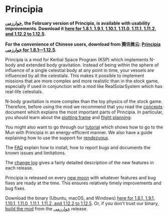 # Principia

**&lrm;[خوارزمی‎](https://github.com/mockingbirdnest/Principia/wiki/Change-Log#%D8%AE%D9%88%D8%A7%D8%B1%D8%B2%D9%85%DB%8C), the February version of Principia, is available with usability improvements.  Download it [here for 1.8.1, 1.9.1, 1.10.1, 1.11.0, 1.11.1, 1.11.2, and 1.12.2 to 1.12.5](https://bit.ly/kvarzmy).**

**For the convenience of Chinese users, download from 腾讯微云: [Principia خوارزمی‎ for 1.8.1—1.12.5](https://share.weiyun.com/51O5dL6E).**

Principia is a mod for Kerbal Space Program (KSP) which implements N-body and extended body gravitation.  Instead of being within the sphere of influence of a single celestial body at any point in time, your vessels are influenced by all the celestials.  This makes it possible to implement missions that are more complex and more realistic than in the stock game, especially if used in conjunction with a mod like RealSolarSystem which has real-life celestials.

N-body gravitation is more complex than the toy physics of the stock game.  Therefore, before using the mod we recommend that you read the [concepts](https://github.com/mockingbirdnest/Principia/wiki/Concepts) document which explains the most important parts of Principia.  In particular, you should learn about the [plotting frame](https://github.com/mockingbirdnest/Principia/wiki/Concepts#plotting-frame) and [flight planning](https://github.com/mockingbirdnest/Principia/wiki/Concepts#flight-planning).

You might also want to go through our
[tutorial](https://github.com/mockingbirdnest/Principia/wiki/A-guide-to-going-to-the-Mun-with-Principia) which shows how 
to go to the Mun with Principia in an energy-efficient manner.  We also have a guide explaining how to use the support for [rendezvous](https://github.com/mockingbirdnest/Principia/wiki/A-guide-to-performing-low-orbit-rendezvous).

The [FAQ](https://github.com/mockingbirdnest/Principia/wiki/Installing,-reporting-bugs,-and-frequently-asked-questions) explain how to install, how to report bugs and documents the known issues and limitations.

The [change log](https://github.com/mockingbirdnest/Principia/wiki/Change-Log) gives a fairly detailed description of the new features in each release.

Principia is released on every [new moon](https://en.wikipedia.org/wiki/New_moon) with whatever features and bug fixes are ready at the time.  This ensures relatively timely improvements and bug fixes.

Download the binary (Ubuntu, macOS, and Windows) [here for 1.8.1, 1.9.1, 1.10.1, 1.11.0, 1.11.1, 1.11.2, and 1.12.2 to 1.12.5](https://bit.ly/kvarzmy).  Or, if you don't trust our binary, [build the mod](https://github.com/mockingbirdnest/Principia/blob/master/documentation/Setup.md) from the [خوارزمی‎](https://github.com/mockingbirdnest/Principia/releases/tag/2025022801-%D8%AE%D9%88%D8%A7%D8%B1%D8%B2%D9%85%DB%8C%E2%80%8E) release.
